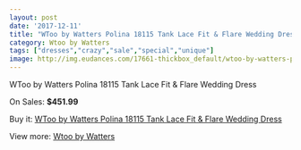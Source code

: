 ```yaml
---
layout: post
date: '2017-12-11'
title: "WToo by Watters Polina 18115 Tank Lace Fit & Flare Wedding Dress"
category: Wtoo by Watters
tags: ["dresses","crazy","sale","special","unique"]
image: http://img.eudances.com/17661-thickbox_default/wtoo-by-watters-polina-18115-tank-lace-fit-flare-wedding-dress.jpg
---
```

WToo by Watters Polina 18115 Tank Lace Fit & Flare Wedding Dress

On Sales: **$451.99**
<a href="https://www.eudances.com/en/wtoo-by-watters/5146-wtoo-by-watters-polina-18115-tank-lace-fit-flare-wedding-dress.html"><amp-img layout="responsive" width="600" height="600" src="//img.eudances.com/17661-thickbox_default/wtoo-by-watters-polina-18115-tank-lace-fit-flare-wedding-dress.jpg" alt="WToo by Watters Polina 18115 Tank Lace Fit & Flare Wedding Dress 0" /></a>
<a href="https://www.eudances.com/en/wtoo-by-watters/5146-wtoo-by-watters-polina-18115-tank-lace-fit-flare-wedding-dress.html"><amp-img layout="responsive" width="600" height="600" src="//img.eudances.com/17664-thickbox_default/wtoo-by-watters-polina-18115-tank-lace-fit-flare-wedding-dress.jpg" alt="WToo by Watters Polina 18115 Tank Lace Fit & Flare Wedding Dress 1" /></a>
<a href="https://www.eudances.com/en/wtoo-by-watters/5146-wtoo-by-watters-polina-18115-tank-lace-fit-flare-wedding-dress.html"><amp-img layout="responsive" width="600" height="600" src="//img.eudances.com/17663-thickbox_default/wtoo-by-watters-polina-18115-tank-lace-fit-flare-wedding-dress.jpg" alt="WToo by Watters Polina 18115 Tank Lace Fit & Flare Wedding Dress 2" /></a>
<a href="https://www.eudances.com/en/wtoo-by-watters/5146-wtoo-by-watters-polina-18115-tank-lace-fit-flare-wedding-dress.html"><amp-img layout="responsive" width="600" height="600" src="//img.eudances.com/17662-thickbox_default/wtoo-by-watters-polina-18115-tank-lace-fit-flare-wedding-dress.jpg" alt="WToo by Watters Polina 18115 Tank Lace Fit & Flare Wedding Dress 3" /></a>

Buy it: [WToo by Watters Polina 18115 Tank Lace Fit & Flare Wedding Dress](https://www.eudances.com/en/wtoo-by-watters/5146-wtoo-by-watters-polina-18115-tank-lace-fit-flare-wedding-dress.html "WToo by Watters Polina 18115 Tank Lace Fit & Flare Wedding Dress")

View more: [Wtoo by Watters](https://www.eudances.com/en/49-wtoo-by-watters "Wtoo by Watters")